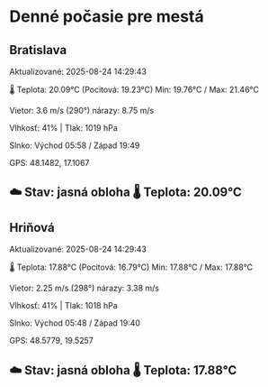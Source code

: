 ﻿# Denné počasie pre mestá

## Bratislava
Aktualizované: 2025-08-24 14:29:43

🌡️ Teplota: 20.09°C 
(Pocitová: 19.23°C)
Min: 19.76°C / Max: 21.46°C

Vietor: 3.6 m/s    (290°) 
nárazy: 8.75 m/s

Vlhkosť: 41% | Tlak: 1019 hPa

Slnko: Východ 05:58 / Západ 19:49

GPS: 48.1482, 17.1067

☁️ Stav: jasná obloha        🌡️ Teplota: 20.09°C
---

## Hriňová
Aktualizované: 2025-08-24 14:29:43

🌡️ Teplota: 17.88°C 
(Pocitová: 16.79°C)
Min: 17.88°C / Max: 17.88°C

Vietor: 2.25 m/s (298°)
nárazy: 3.38 m/s

Vlhkosť: 41% | Tlak: 1018 hPa

Slnko: Východ 05:48 / Západ 19:40

GPS: 48.5779, 19.5257

☁️ Stav: jasná obloha        🌡️ Teplota: 17.88°C
---
